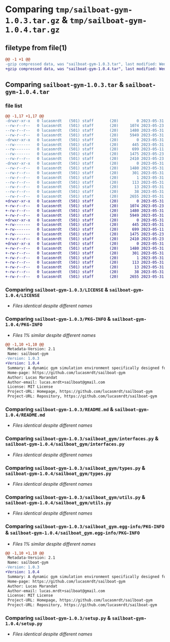 # Comparing `tmp/sailboat-gym-1.0.3.tar.gz` & `tmp/sailboat-gym-1.0.4.tar.gz`

## filetype from file(1)

```diff
@@ -1 +1 @@
-gzip compressed data, was "sailboat-gym-1.0.3.tar", last modified: Wed May 31 07:21:25 2023, max compression
+gzip compressed data, was "sailboat-gym-1.0.4.tar", last modified: Wed May 31 07:25:33 2023, max compression
```

## Comparing `sailboat-gym-1.0.3.tar` & `sailboat-gym-1.0.4.tar`

### file list

```diff
@@ -1,17 +1,17 @@
-drwxr-xr-x   0 lucasmrdt   (501) staff       (20)        0 2023-05-31 07:21:25.780703 sailboat-gym-1.0.3/
--rw-r--r--   0 lucasmrdt   (501) staff       (20)     1074 2023-05-23 13:44:12.000000 sailboat-gym-1.0.3/LICENSE
--rw-r--r--   0 lucasmrdt   (501) staff       (20)     1480 2023-05-31 07:21:25.780562 sailboat-gym-1.0.3/PKG-INFO
--rw-r--r--   0 lucasmrdt   (501) staff       (20)     5949 2023-05-31 06:34:03.000000 sailboat-gym-1.0.3/README.md
-drwxr-xr-x   0 lucasmrdt   (501) staff       (20)        0 2023-05-31 07:21:25.779254 sailboat-gym-1.0.3/sailboat_gym/
--rw-------   0 lucasmrdt   (501) staff       (20)      445 2023-05-31 07:19:51.000000 sailboat-gym-1.0.3/sailboat_gym/__init__.py
--rw-------   0 lucasmrdt   (501) staff       (20)      699 2023-05-11 15:38:32.000000 sailboat-gym-1.0.3/sailboat_gym/interfaces.py
--rw-------   0 lucasmrdt   (501) staff       (20)     1475 2023-05-23 13:57:54.000000 sailboat-gym-1.0.3/sailboat_gym/types.py
--rw-r--r--   0 lucasmrdt   (501) staff       (20)     2410 2023-05-23 13:57:59.000000 sailboat-gym-1.0.3/sailboat_gym/utils.py
-drwxr-xr-x   0 lucasmrdt   (501) staff       (20)        0 2023-05-31 07:21:25.780314 sailboat-gym-1.0.3/sailboat_gym.egg-info/
--rw-r--r--   0 lucasmrdt   (501) staff       (20)     1480 2023-05-31 07:21:25.000000 sailboat-gym-1.0.3/sailboat_gym.egg-info/PKG-INFO
--rw-r--r--   0 lucasmrdt   (501) staff       (20)      301 2023-05-31 07:21:25.000000 sailboat-gym-1.0.3/sailboat_gym.egg-info/SOURCES.txt
--rw-r--r--   0 lucasmrdt   (501) staff       (20)        1 2023-05-31 07:21:25.000000 sailboat-gym-1.0.3/sailboat_gym.egg-info/dependency_links.txt
--rw-r--r--   0 lucasmrdt   (501) staff       (20)      113 2023-05-31 07:21:25.000000 sailboat-gym-1.0.3/sailboat_gym.egg-info/requires.txt
--rw-r--r--   0 lucasmrdt   (501) staff       (20)       13 2023-05-31 07:21:25.000000 sailboat-gym-1.0.3/sailboat_gym.egg-info/top_level.txt
--rw-r--r--   0 lucasmrdt   (501) staff       (20)       38 2023-05-31 07:21:25.780758 sailboat-gym-1.0.3/setup.cfg
--rw-r--r--   0 lucasmrdt   (501) staff       (20)     2655 2023-05-31 07:21:18.000000 sailboat-gym-1.0.3/setup.py
+drwxr-xr-x   0 lucasmrdt   (501) staff       (20)        0 2023-05-31 07:25:33.468308 sailboat-gym-1.0.4/
+-rw-r--r--   0 lucasmrdt   (501) staff       (20)     1074 2023-05-23 13:44:12.000000 sailboat-gym-1.0.4/LICENSE
+-rw-r--r--   0 lucasmrdt   (501) staff       (20)     1480 2023-05-31 07:25:33.468149 sailboat-gym-1.0.4/PKG-INFO
+-rw-r--r--   0 lucasmrdt   (501) staff       (20)     5949 2023-05-31 06:34:03.000000 sailboat-gym-1.0.4/README.md
+drwxr-xr-x   0 lucasmrdt   (501) staff       (20)        0 2023-05-31 07:25:33.466490 sailboat-gym-1.0.4/sailboat_gym/
+-rw-------   0 lucasmrdt   (501) staff       (20)      445 2023-05-31 07:25:25.000000 sailboat-gym-1.0.4/sailboat_gym/__init__.py
+-rw-------   0 lucasmrdt   (501) staff       (20)      699 2023-05-11 15:38:32.000000 sailboat-gym-1.0.4/sailboat_gym/interfaces.py
+-rw-------   0 lucasmrdt   (501) staff       (20)     1475 2023-05-23 13:57:54.000000 sailboat-gym-1.0.4/sailboat_gym/types.py
+-rw-r--r--   0 lucasmrdt   (501) staff       (20)     2410 2023-05-23 13:57:59.000000 sailboat-gym-1.0.4/sailboat_gym/utils.py
+drwxr-xr-x   0 lucasmrdt   (501) staff       (20)        0 2023-05-31 07:25:33.467899 sailboat-gym-1.0.4/sailboat_gym.egg-info/
+-rw-r--r--   0 lucasmrdt   (501) staff       (20)     1480 2023-05-31 07:25:33.000000 sailboat-gym-1.0.4/sailboat_gym.egg-info/PKG-INFO
+-rw-r--r--   0 lucasmrdt   (501) staff       (20)      301 2023-05-31 07:25:33.000000 sailboat-gym-1.0.4/sailboat_gym.egg-info/SOURCES.txt
+-rw-r--r--   0 lucasmrdt   (501) staff       (20)        1 2023-05-31 07:25:33.000000 sailboat-gym-1.0.4/sailboat_gym.egg-info/dependency_links.txt
+-rw-r--r--   0 lucasmrdt   (501) staff       (20)      113 2023-05-31 07:25:33.000000 sailboat-gym-1.0.4/sailboat_gym.egg-info/requires.txt
+-rw-r--r--   0 lucasmrdt   (501) staff       (20)       13 2023-05-31 07:25:33.000000 sailboat-gym-1.0.4/sailboat_gym.egg-info/top_level.txt
+-rw-r--r--   0 lucasmrdt   (501) staff       (20)       38 2023-05-31 07:25:33.468359 sailboat-gym-1.0.4/setup.cfg
+-rw-r--r--   0 lucasmrdt   (501) staff       (20)     2655 2023-05-31 07:21:18.000000 sailboat-gym-1.0.4/setup.py
```

### Comparing `sailboat-gym-1.0.3/LICENSE` & `sailboat-gym-1.0.4/LICENSE`

 * *Files identical despite different names*

### Comparing `sailboat-gym-1.0.3/PKG-INFO` & `sailboat-gym-1.0.4/PKG-INFO`

 * *Files 1% similar despite different names*

```diff
@@ -1,10 +1,10 @@
 Metadata-Version: 2.1
 Name: sailboat-gym
-Version: 1.0.3
+Version: 1.0.4
 Summary: A dynamic gym simulation environment specifically designed for sailboats.
 Home-page: https://github.com/lucasmrdt/sailboat-gym
 Author: Lucas Marandat
 Author-email: lucas.mrdt+sailboat@gmail.com
 License: MIT License
 Project-URL: Homepage, https://github.com/lucasmrdt/sailboat-gym
 Project-URL: Repository, https://github.com/lucasmrdt/sailboat-gym
```

### Comparing `sailboat-gym-1.0.3/README.md` & `sailboat-gym-1.0.4/README.md`

 * *Files identical despite different names*

### Comparing `sailboat-gym-1.0.3/sailboat_gym/interfaces.py` & `sailboat-gym-1.0.4/sailboat_gym/interfaces.py`

 * *Files identical despite different names*

### Comparing `sailboat-gym-1.0.3/sailboat_gym/types.py` & `sailboat-gym-1.0.4/sailboat_gym/types.py`

 * *Files identical despite different names*

### Comparing `sailboat-gym-1.0.3/sailboat_gym/utils.py` & `sailboat-gym-1.0.4/sailboat_gym/utils.py`

 * *Files identical despite different names*

### Comparing `sailboat-gym-1.0.3/sailboat_gym.egg-info/PKG-INFO` & `sailboat-gym-1.0.4/sailboat_gym.egg-info/PKG-INFO`

 * *Files 1% similar despite different names*

```diff
@@ -1,10 +1,10 @@
 Metadata-Version: 2.1
 Name: sailboat-gym
-Version: 1.0.3
+Version: 1.0.4
 Summary: A dynamic gym simulation environment specifically designed for sailboats.
 Home-page: https://github.com/lucasmrdt/sailboat-gym
 Author: Lucas Marandat
 Author-email: lucas.mrdt+sailboat@gmail.com
 License: MIT License
 Project-URL: Homepage, https://github.com/lucasmrdt/sailboat-gym
 Project-URL: Repository, https://github.com/lucasmrdt/sailboat-gym
```

### Comparing `sailboat-gym-1.0.3/setup.py` & `sailboat-gym-1.0.4/setup.py`

 * *Files identical despite different names*

